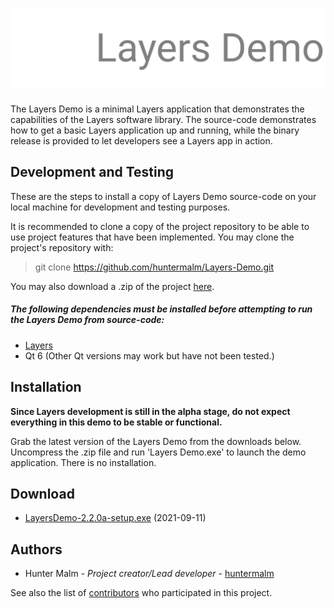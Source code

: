 # <img src="https://github.com/huntermalm/Layers-Demo/blob/main/readme_logo.svg?raw=true" alt="layers_demo_logo" width="740"/>

The Layers Demo is a minimal Layers application that demonstrates the capabilities of the Layers software library. The source-code demonstrates how to get a basic Layers application up and running, while the binary release is provided to let developers see a Layers app in action.

## Development and Testing

These are the steps to install a copy of Layers Demo source-code on your local machine for development and testing purposes.

It is recommended to clone a copy of the project repository to be able to use project features that have been implemented. You may clone the project's repository with:

> git clone https://github.com/huntermalm/Layers-Demo.git

You may also download a .zip of the project [here](https://github.com/huntermalm/Layers-Demo/archive/main.zip).

##### The following dependencies must be installed before attempting to run the Layers Demo from source-code:
* [Layers](https://github.com/huntermalm/Layers)
* Qt 6 (Other Qt versions may work but have not been tested.)

## Installation

**Since Layers development is still in the alpha stage, do not expect everything in this demo to be stable or functional.**

Grab the latest version of the Layers Demo from the downloads below. Uncompress the .zip file and run 'Layers Demo.exe' to launch the demo application. There is no installation.

## Download
* [LayersDemo-2.2.0a-setup.exe](https://github.com/huntermalm/Layers-Demo/releases/download/2.2.0a/LayersDemo-2.2.0a-setup.exe) (2021-09-11)

## Authors

* Hunter Malm - *Project creator/Lead developer* - [huntermalm](https://github.com/huntermalm)

See also the list of [contributors](https://github.com/huntermalm/Layers-Demo/contributors) who participated in this project.
